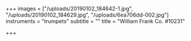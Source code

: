 +++
images = ["/uploads/20190102_184642-1.jpg", "/uploads/20190102_184629.jpg", "/uploads/6ea706dd-002.jpg"]
instruments = "trumpets"
subtitle = ""
title = "William Frank Co. #10231"

+++
